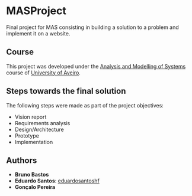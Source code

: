 # MASProject

Final project for MAS consisting in building a solution to a problem and implement it on a website.

## Course
This project was developed under the [Analysis and Modelling of Systems](https://www.ua.pt/en/uc/12315) course of [University of Aveiro](https://www.ua.pt/).

## Steps towards the final solution
The following steps were made as part of the project objectives:
* Vision report
* Requirements analysis
* Design/Architecture
* Prototype
* Implementation

## Authors
* **Bruno Bastos**
* **Eduardo Santos**: [eduardosantoshf](https://github.com/eduardosantoshf)
* **Gonçalo Pereira**
